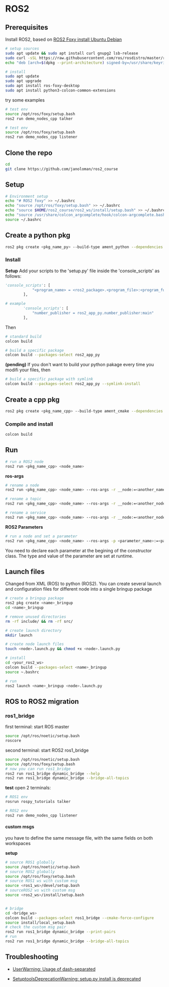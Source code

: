 # ROS2

## Prerequisites
Install ROS2, based on [ROS2 Foxy install Ubuntu Debian](https://docs.ros.org/en/foxy/Installation/Ubuntu-Install-Debians.html)
```sh
# setup sources
sudo apt update && sudo apt install curl gnupg2 lsb-release
sudo curl -sSL https://raw.githubusercontent.com/ros/rosdistro/master/ros.key  -o /usr/share/keyrings/ros-archive-keyring.gpg
echo "deb [arch=$(dpkg --print-architecture) signed-by=/usr/share/keyrings/ros-archive-keyring.gpg] http://packages.ros.org/ros2/ubuntu $(source /etc/os-release && echo $UBUNTU_CODENAME) main" | sudo tee /etc/apt/sources.list.d/ros2.list > /dev/null

# install
sudo apt update
sudo apt upgrade
sudo apt install ros-foxy-desktop
sudo apt install python3-colcon-common-extensions
```
try some examples
``` sh
# test env
source /opt/ros/foxy/setup.bash
ros2 run demo_nodes_cpp talker
```
``` sh
# test env
source /opt/ros/foxy/setup.bash
ros2 run demo_nodes_cpp listener
```

## Clone the repo
```sh
cd
git clone https://github.com/janoloman/ros2_course
```

## Setup
```sh
# Environment setup
echo "# ROS2 foxy" >> ~/.bashrc
echo "source /opt/ros/foxy/setup.bash" >> ~/.bashrc
echo "source $HOME/ros2_course/ros2_ws/install/setup.bash" >> ~/.bashrc
echo "source /usr/share/colcon_argcomplete/hook/colcon-argcomplete.bash" >> ~/.bashrc
source ~/.bashrc
```

## Create a python pkg
```sh
ros2 pkg create <pkg_name_py> --build-type ament_python --dependencies rclpy std_msgs ...
```
### Install
**Setup**
Add your scripts to the 'setup.py' file inside the 'console_scripts' as follows:
``` python
'console_scripts': [
            "<program_name> = <ros2_package>.<program_file>:<program_function>"
        ],

# example
        'console_scripts': [
            "number_publisher = ros2_app_py.number_publisher:main"
        ],
``` 
Then
```sh
# standard build
colcon build 

# build a specific package
colcon build --packages-select ros2_app_py
```

**(pending)**
If you don't want to build your python pakage every time you modifi your files, then
```sh
# build a specific package with symlink
colcon build --packages-select ros2_app_py --symlink-install
```

## Create a cpp pkg
```sh
ros2 pkg create <pkg_name_cpp> --build-type ament_cmake --dependencies rclcpp std_msgs
```

### Compile and install
```sh
colcon build 
```

## Run

```sh
# run a ROS2 node
ros2 run <pkg_name_cpp> <node_name>
```

**ros-args**
```sh
# rename a node
ros2 run <pkg_name_cpp> <node_name> --ros-args -r __node:=<another_name>

# rename a topic
ros2 run <pkg_name_cpp> <node_name> --ros-args -r __node:=<another_node_name> -r <topic_name>:=<another_topic_name>

# rename a service
ros2 run <pkg_name_cpp> <node_name> --ros-args -r __node:=<another_node_name> -r <service_name>:=<another_service_name>
```

**ROS2 Parameters**
```sh
# run a node and set a parameter
ros2 run <pkg_name_cpp> <node_name> --ros-args -p <parameter_name>:=<parameter_value>
```

You need to declare each parameter at the begining of the constructor class. The type and value of the parameter are set at runtime.

## Launch files
Changed from XML (ROS) to python (ROS2). You can create several launch and configuration files for different node into a single bringup package
```sh
# create a bringup package
ros2 pkg create <name>_bringup
cd <name>_bringup

# remove unused directories
rm -rf include/ && rm -rf src/

# create launch directory
mkdir launch

# create node launch files
touch <node>.launch.py && chmod +x <node>.launch.py

# install
cd <your_ros2_ws> 
colcon build --packages-select <name>_bringup
source ~.bashrc

# run
ros2 launch <name>_bringup <node>.launch.py
```

## ROS to ROS2 migration

### ros1_bridge
first terminal: start ROS master
``` sh
source /opt/ros/noetic/setup.bash
roscore
```
second terminal: start ROS2 ros1_bridge
``` sh
source /opt/ros/noetic/setup.bash
source /opt/ros/foxy/setup.bash
# now you can run ros1_bridge
ros2 run ros1_bridge dynamic_bridge --help
ros2 run ros1_bridge dynamic_bridge --bridge-all-topics
```
**test**
open 2 terminals:
```sh
# ROS1 env
rosrun rospy_tutorials talker
```
```sh
# ROS2 env
ros2 run demo_nodes_cpp listener
```
#### custom msgs
you have to define the same message file, with the same fields on both workspaces

**setup**
```sh
# source ROS1 globally
source /opt/ros/noetic/setup.bash
# source ROS2 globally
source /opt/ros/foxy/setup.bash
# source ROS1 ws with custom msg
source <ros1_ws>/devel/setup.bash
# sourceROS2 ws with custom msg
source <ros2_ws>/install/setup.bash


# bridge
cd <bridge_ws>
colcon build --packages-select ros1_bridge --cmake-force-configure
source install/local_setup.bash
# check the custom msg pair
ros2 run ros1_bridge dynamic_bridge --print-pairs
# run
ros2 run ros1_bridge dynamic_bridge --bridge-all-topics
```


## Troubleshooting

- [UserWarning: Usage of dash-separated](https://answers.ros.org/question/386341/ros2-userwarning-usage-of-dash-separated-install-scripts-will-not-be-supported-in-future-versions-please-use-the-underscore-name-install_scripts/)

- [SetuptoolsDeprecationWarning: setup.py install is deprecated](https://answers.ros.org/question/396439/setuptoolsdeprecationwarning-setuppy-install-is-deprecated-use-build-and-pip-and-other-standards-based-tools/)
